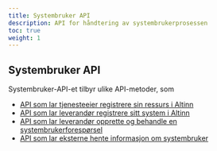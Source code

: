 ```yaml
---
title: Systembruker API
description: API for håndtering av systembrukerprosessen
toc: true
weight: 1
---
```


## Systembruker API
Systembruker-API-et tilbyr ulike API-metoder, som
- [API som lar tjenesteeier registrere sin ressurs i Altinn](/nb/api/resourceregistry/resource/)
- [API som lar leverandør registrere sitt system i Altinn](systemregister)
- [API som lar leverandør opprette og behandle en systembrukerforespørsel](systemuserrequest)
- [API som lar eksterne hente informasjon om systembruker](systemuser)